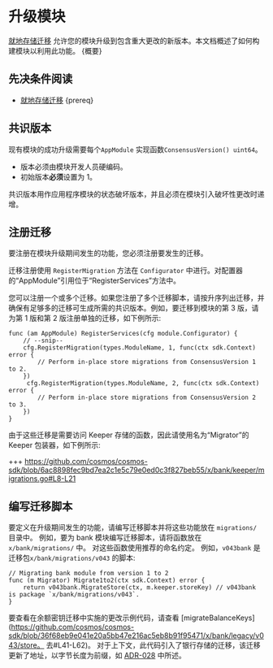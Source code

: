 # 升级模块

[就地存储迁移](../core/upgrade.html) 允许您的模块升级到包含重大更改的新版本。本文档概述了如何构建模块以利用此功能。 {概要}

## 先决条件阅读

- [就地存储迁移](../core/upgrade.md) {prereq}

## 共识版本

现有模块的成功升级需要每个`AppModule` 实现函数`ConsensusVersion() uint64`。

- 版本必须由模块开发人员硬编码。
- 初始版本**必须**设置为 1。

共识版本用作应用程序模块的状态破坏版本，并且必须在模块引入破坏性更改时递增。

## 注册迁移

要注册在模块升级期间发生的功能，您必须注册要发生的迁移。

迁移注册使用 `RegisterMigration` 方法在 `Configurator` 中进行。对配置器的“AppModule”引用位于“RegisterServices”方法中。

您可以注册一个或多个迁移。如果您注册了多个迁移脚本，请按升序列出迁移，并确保有足够多的迁移可生成所需的共识版本。例如，要迁移到模块的第 3 版，请为第 1 版和第 2 版注册单独的迁移，如下例所示: 

```golang
func (am AppModule) RegisterServices(cfg module.Configurator) {
    // --snip--
    cfg.RegisterMigration(types.ModuleName, 1, func(ctx sdk.Context) error {
        // Perform in-place store migrations from ConsensusVersion 1 to 2.
    })
     cfg.RegisterMigration(types.ModuleName, 2, func(ctx sdk.Context) error {
        // Perform in-place store migrations from ConsensusVersion 2 to 3.
    })
}
```

由于这些迁移是需要访问 Keeper 存储的函数，因此请使用名为“Migrator”的 Keeper 包装器，如下例所示:

+++ https://github.com/cosmos/cosmos-sdk/blob/6ac8898fec9bd7ea2c1e5c79e0ed0c3f827beb55/x/bank/keeper/migrations.go#L8-L21

## 编写迁移脚本

要定义在升级期间发生的功能，请编写迁移脚本并将这些功能放在 `migrations/` 目录中。 例如，要为 bank 模块编写迁移脚本，请将函数放在 `x/bank/migrations/` 中。 对这些函数使用推荐的命名约定。 例如，`v043bank` 是迁移包`x/bank/migrations/v043` 的脚本: 

```golang
// Migrating bank module from version 1 to 2
func (m Migrator) Migrate1to2(ctx sdk.Context) error {
	return v043bank.MigrateStore(ctx, m.keeper.storeKey) // v043bank is package `x/bank/migrations/v043`.
}
```

要查看在余额密钥迁移中实施的更改示例代码，请查看 [migrateBalanceKeys](https://github.com/cosmos/cosmos-sdk/blob/36f68eb9e041e20a5bb47e216ac5eb8b91f95471/x/bank/legacy/v043/store。 去#L41-L62)。 对于上下文，此代码引入了银行存储的迁移，该迁移更新了地址，以字节长度为前缀，如 [ADR-028](../architecture/adr-028-public-key-addresses.md) 中所述。 